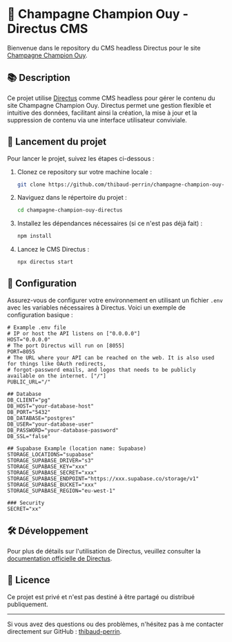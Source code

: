 # 🍾 Champagne Champion Ouy - Directus CMS

Bienvenue dans le repository du CMS headless Directus pour le site [Champagne Champion Ouy](https://github.com/thibaud-perrin/champagne-champion-ouy).

## 📚 Description

Ce projet utilise [Directus](https://directus.io/) comme CMS headless pour gérer le contenu du site Champagne Champion Ouy. Directus permet une gestion flexible et intuitive des données, facilitant ainsi la création, la mise à jour et la suppression de contenu via une interface utilisateur conviviale.

## 🚀 Lancement du projet

Pour lancer le projet, suivez les étapes ci-dessous :

1. Clonez ce repository sur votre machine locale :
    ```bash
    git clone https://github.com/thibaud-perrin/champagne-champion-ouy-directus.git
    ```

2. Naviguez dans le répertoire du projet :
    ```bash
    cd champagne-champion-ouy-directus
    ```

3. Installez les dépendances nécessaires (si ce n'est pas déjà fait) :
    ```bash
    npm install
    ```

4. Lancez le CMS Directus :
    ```bash
    npx directus start
    ```

## 🔧 Configuration

Assurez-vous de configurer votre environnement en utilisant un fichier `.env` avec les variables nécessaires à Directus. Voici un exemple de configuration basique :

```env
# Example .env file
# IP or host the API listens on ["0.0.0.0"]
HOST="0.0.0.0"
# The port Directus will run on [8055]
PORT=8055
# The URL where your API can be reached on the web. It is also used for things like OAuth redirects,
# forgot-password emails, and logos that needs to be publicly available on the internet. ["/"]
PUBLIC_URL="/"

## Database
DB_CLIENT="pg"
DB_HOST="your-database-host"
DB_PORT="5432"
DB_DATABASE="postgres"
DB_USER="your-database-user"
DB_PASSWORD="your-database-password"
DB_SSL="false"

## Supabase Example (location name: Supabase)
STORAGE_LOCATIONS="supabase"
STORAGE_SUPABASE_DRIVER="s3"
STORAGE_SUPABASE_KEY="xxx"
STORAGE_SUPABASE_SECRET="xxx"
STORAGE_SUPABASE_ENDPOINT="https://xxx.supabase.co/storage/v1"
STORAGE_SUPABASE_BUCKET="xxx"
STORAGE_SUPABASE_REGION="eu-west-1"

### Security
SECRET="xx"
```

## 🛠️ Développement

Pour plus de détails sur l'utilisation de Directus, veuillez consulter la [documentation officielle de Directus](https://docs.directus.io/getting-started/introduction.html).

## 📄 Licence

Ce projet est privé et n'est pas destiné à être partagé ou distribué publiquement.

---

Si vous avez des questions ou des problèmes, n'hésitez pas à me contacter directement sur GitHub : [thibaud-perrin](https://github.com/thibaud-perrin).
